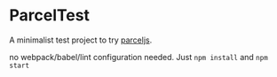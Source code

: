 # ParcelTest

A minimalist test project to try [parceljs](https://parceljs.org/).

no webpack/babel/lint configuration needed.
Just ```npm install``` and ```npm start```
